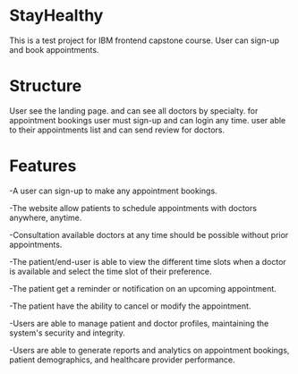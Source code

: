 # StayHealthy

This is a test project for IBM frontend capstone course. User can sign-up and book appointments.

# Structure

User see the landing page. and can see all doctors by specialty. for appointment bookings user must sign-up and can login any time. user able to their appointments list and can send review for doctors.

# Features

-A user can sign-up to make any appointment bookings.


-The website allow patients to schedule appointments with doctors anywhere, anytime.


-Consultation available doctors at any time should be possible without prior appointments.


-The patient/end-user is able to view the different time slots when a doctor is available and select the time slot of their preference.


-The patient get a reminder or notification on an upcoming appointment.


-The patient have the ability to cancel or modify the appointment.


-Users are able to manage patient and doctor profiles, maintaining the system's security and integrity.


-Users are able to generate reports and analytics on appointment bookings, patient demographics, and healthcare provider performance.
